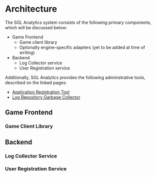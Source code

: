 # Architecture

The SGL Analytics system consists of the following primary components, which will be discussed below:
- Game Frontend
  - Game client library
  - Optionally engine-specific adapters (yet to be added at time of writing)
- Backend
  - Log Collector service
  - User Registration service

Additionally, SGL Analytics provides the following administrative tools, described on the linked pages:
- [Application Registration Tool](../SGL.Analytics.Backend.AppRegistrationTool/index.md)
- [Log Repository Garbage Collector](../SGL.Analytics.Backend.Logs.LogRepositoryGC/index.md)

## Game Frontend

### Game Client Library

## Backend

### Log Collector Service

### User Registration Service

